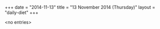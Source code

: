 +++
date = "2014-11-13"
title = "13 November 2014 (Thursday)"
layout = "daily-diet"
+++

<p>&lt;no entries&gt;</p>